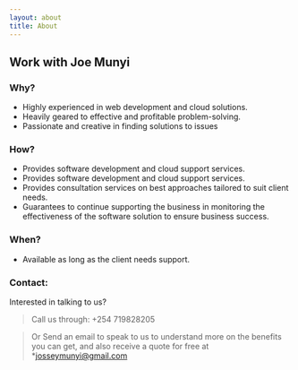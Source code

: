 ```yaml
---
layout: about
title: About
---
```

## Work with Joe Munyi

### Why?

  - Highly experienced in web development and cloud solutions.
  - Heavily geared to effective and profitable problem-solving. 
  - Passionate and creative in finding solutions to issues 


### How?
- Provides software development and cloud support services.
- Provides software development and cloud support services.
- Provides consultation services on best approaches tailored to suit client needs. 
- Guarantees to continue supporting the business in monitoring the effectiveness
  of the software solution to ensure business success. 

### When? 
- Available as long as the client needs support. 

### Contact:

Interested in talking to us? 

> Call us through: +254 719828205

> Or Send an email to speak to us to understand more on the benefits you can get,
and also receive a quote for free at *josseymunyi@gmail.com
